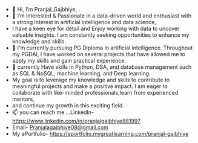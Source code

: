 - 👋 Hi, I’m Pranjal_Gajbhiye, . 
- 👀 I’m interested & Passionate in a data-driven world and enthusiast with a strong interest in artificial intelligence and data science,
-  I have a keen eye for detail and Enjoy working with data to uncover valuable insights. I am constantly seeking opportunities to enhance my knowledge and skills.
- 🌱 I'm currently pursuing PG Diploma in artificial intelligence. Throughout my PGDAI, I have worked on several projects that have allowed me to apply my skills and gain practical experience.
- 💞 currently Have skills in Python, DSA, and database management such as SQL & NoSQL, machine learning, and Deep learning.
- My goal is to leverage my knowledge and skills to contribute to meaningful projects and make a positive impact. I am eager to collaborate with like-minded professionals,learn from experienced mentors,
- and continue my growth in this exciting field.  
- 📫 you can reach me ...LinkedIn- https://www.linkedin.com/in/pranjalgajbhiye881997
- Email- Pranjalagajbhiye08@gmail.com
- My ePortfolio- https://eportfolio.mygreatlearning.com/pranjal-gajbhiye

<!---
PranjalGajbhiye/PranjalGajbhiye is a ✨ special ✨ repository because its `README.md` (this file) appears on your GitHub profile.
You can click the Preview link to take a look at your changes.
--->
